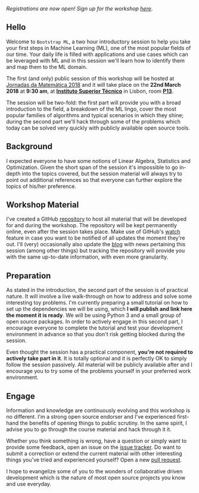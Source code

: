 *Registrations are now open! Sign up for the workshop [here](https://docs.google.com/forms/d/e/1FAIpQLScrPVefh149qN2JXY1cGvSNBNaVMaa-T6xyPDD8vgLJubw-9Q/viewform)*.

## Hello

Welcome to `Bootstrap ML`, a two hour introductory session to help you take your first steps in Machine Learning (ML), one of the most popular fields of our time. Your daily life is filled with applications and use cases which can be leveraged with ML and in this session we'll learn how to identify them and map them to the ML domain.

The first (and only) public session of this workshop will be hosted at [Jornadas da Matemática 2018](http://nmath.tecnico.ulisboa.pt/jmatematica18/) and it will take place on the **22nd March 2018** at **9:30 am**, at [**Instituto Superior Técnico**](https://tecnico.ulisboa.pt/en/) in Lisbon, room [**P13**](https://fenix.tecnico.ulisboa.pt/spaces-view/view/2448131363500).

The session will be two-fold: the first part will provide you with a broad introduction to the field, a breakdown of the ML lingo, cover the most popular families of algorithms and typical scenarios in which they shine; during the second part we'll hack through some of the problems which today can be solved very quickly with publicly available open source tools.

## Background

I expected everyone to have some notions of Linear Algebra, Statistics and Optimization. Given the short span of the session it's impossible to go in-depth into the topics covered, but the session material will always try to point out additional references so that everyone can further explore the topics of his/her preference.

## Workshop Material

I've created a GitHub [repository](https://github.com/SergioRAgostinho/bootstrap-ml) to host all material that will be developed for and during the workshop. The repository will be kept permanently online, even after the session takes place. Make use of GitHub's [watch](https://help.github.com/articles/be-social/#watch-a-project) feature in case you want to be notified of all updates the moment they're out. I'll (very) occasionally also update the [blog](http://sergioagostinho.com/blog) with news pertaining this session (among other things) but tracking the repository will provide you with the same up-to-date information, with even more granularity.

## Preparation

As stated in the introduction, the second part of the session is of practical nature. It will involve a live walk-through on how to address and solve some interesting toy problems. I'm currently preparing a small tutorial on how to set up the dependencies we will be using, which **I will publish and link here the moment it is ready**. We will be using Python 3 and a small group of open source packages. In order to actively engage in this second part, I encourage everyone to complete the tutorial and test your development environment in advance so that you don't risk getting blocked during the session.

Even thought the session has a practical component, **you're not required to actively take part in it**. It is totally optional and it is perfectly OK to simply follow the session passively. All material will be publicly available after and I encourage you to try some of the problems yourself in your preferred work environment.

## Engage

Information and knowledge are continuously evolving and this workshop is no different. I'm a strong open source endorser and I've experienced first-hand the benefits of opening things to public scrutiny. In the same spirit, I advise you to go through the course material and hack through it it.

Whether you think something is wrong, have a question or simply want to provide some feedback, open an issue on the [issue tracker](https://github.com/SergioRAgostinho/bootstrap-ml/issues). Do want to submit a correction or extend the current material with other interesting things you've tried and experienced yourself? Open a new [pull request](https://github.com/SergioRAgostinho/bootstrap-ml/pulls).

I hope to evangelize some of you to the wonders of collaborative driven development which is the nature of most open source projects you know and use everyday.
